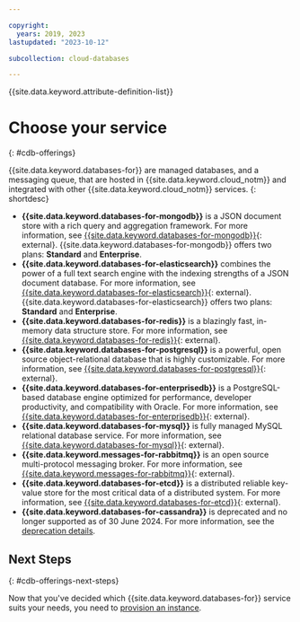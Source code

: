 ```yaml
---

copyright:
  years: 2019, 2023
lastupdated: "2023-10-12"

subcollection: cloud-databases

---
```


{{site.data.keyword.attribute-definition-list}}

# Choose your service
{: #cdb-offerings}

{{site.data.keyword.databases-for}} are managed databases, and a messaging queue, that are hosted in {{site.data.keyword.cloud_notm}} and integrated with other {{site.data.keyword.cloud_notm}} services.
{: shortdesc}

- **{{site.data.keyword.databases-for-mongodb}}** is a JSON document store with a rich query and aggregation framework. For more information, see [{{site.data.keyword.databases-for-mongodb}}](/docs/databases-for-mongodb){: external}. {{site.data.keyword.databases-for-mongodb}} offers two plans: **Standard** and **Enterprise**.
- **{{site.data.keyword.databases-for-elasticsearch}}** combines the power of a full text search engine with the indexing strengths of a JSON document database. For more information, see [{{site.data.keyword.databases-for-elasticsearch}}](/docs/databases-for-elasticsearch){: external}. {{site.data.keyword.databases-for-elasticsearch}} offers two plans: **Standard** and **Enterprise**.
- **{{site.data.keyword.databases-for-redis}}** is a blazingly fast, in-memory data structure store. For more information, see [{{site.data.keyword.databases-for-redis}}](/docs/databases-for-redis){: external}.
- **{{site.data.keyword.databases-for-postgresql}}** is a powerful, open source object-relational database that is highly customizable. For more information, see [{{site.data.keyword.databases-for-postgresql}}](/docs/databases-for-postgresql){: external}.
- **{{site.data.keyword.databases-for-enterprisedb}}** is a PostgreSQL-based database engine optimized for performance, developer productivity, and compatibility with Oracle. For more information, see [{{site.data.keyword.databases-for-enterprisedb}}](/docs/databases-for-enterprisedb){: external}.
- **{{site.data.keyword.databases-for-mysql}}** is fully managed MySQL relational database service. For more information, see [{{site.data.keyword.databases-for-mysql}}](/docs/databases-for-mysql){: external}.
- **{{site.data.keyword.messages-for-rabbitmq}}** is an open source multi-protocol messaging broker. For more information, see [{{site.data.keyword.messages-for-rabbitmq}}](/docs/messages-for-rabbitmq){: external}.
- **{{site.data.keyword.databases-for-etcd}}** is a distributed reliable key-value store for the most critical data of a distributed system. For more information, see [{{site.data.keyword.databases-for-etcd}}](/docs/databases-for-etcd){: external}.
- **{{site.data.keyword.databases-for-cassandra}}** is deprecated and no longer supported as of 30 June 2024. For more information, see the [deprecation details](/docs/databases-for-cassandra?topic=databases-for-cassandra-deprecation#dep_details).

## Next Steps
{: #cdb-offerings-next-steps}

Now that you've decided which {{site.data.keyword.databases-for}} service suits your needs, you need to [provision an instance](/docs/cloud-databases?topic=cloud-databases-getting-started-cdb-provision-instance).
